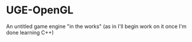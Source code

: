 # UGE-OpenGL
An untitled game engine "in the works" (as in I'll begin work on it once I'm done learning C++)
